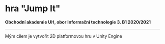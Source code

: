 # hra "Jump It"
**Obchodní akademie UH, obor Informační technologie 3. B1 2020/2021**
***
Mým cílem je vytvořit 2D platformovou hru v Unity Engine
